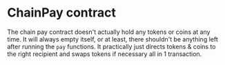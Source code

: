 # ChainPay contract

The chain pay contract doesn't actually hold any tokens or coins at any time. It will always empty itself, or at least, there shouldn't be anything left after running the `pay` functions. It practically just directs tokens & coins to the right recipient and swaps tokens if necessary all in 1 transaction.